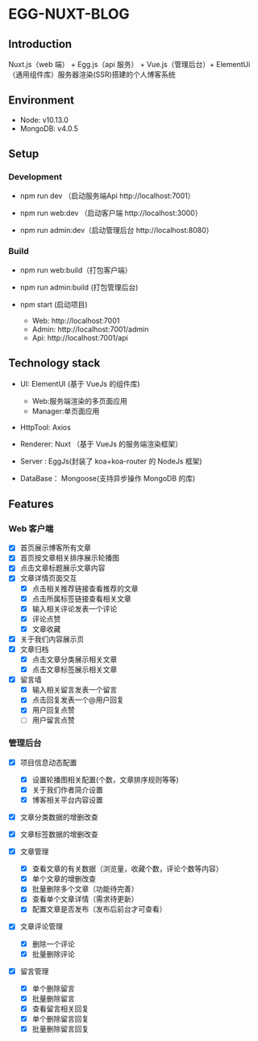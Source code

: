 # EGG-NUXT-BLOG

## Introduction

Nuxt.js（web 端） + Egg.js（api 服务） + Vue.js（管理后台）+ ElementUi（通用组件库）服务器渲染(SSR)搭建的个人博客系统

## Environment

- Node: v10.13.0
- MongoDB: v4.0.5

## Setup

### Development

- npm run dev （启动服务端Api http://localhost:7001）

- npm run web:dev （启动客户端 http://localhost:3000）

- npm run admin:dev（启动管理后台 http://localhost:8080）

### Build

- npm run web:build（打包客户端）

- npm run admin:build (打包管理后台)
- npm start (启动项目)

  - Web: http://localhost:7001
  - Admin: http://localhost:7001/admin
  - Api: http://localhost:7001/api

## Technology stack

- UI: ElementUI (基于 VueJs 的组件库)

  - Web:服务端渲染的多页面应用
  - Manager:单页面应用

- HttpTool: Axios
- Renderer: Nuxt （基于 VueJs 的服务端渲染框架）
- Server : EggJs(封装了 koa+koa-router 的 NodeJs 框架)
- DataBase： Mongoose(支持异步操作 MongoDB 的库)

## Features

### Web 客户端

- [x] 首页展示博客所有文章
- [x] 首页按文章相关排序展示轮播图
- [x] 点击文章标题展示文章内容
- [x] 文章详情页面交互
  - [x] 点击相关推荐链接查看推荐的文章
  - [x] 点击所属标签链接查看相关文章
  - [x] 输入相关评论发表一个评论
  - [x] 评论点赞
  - [x] 文章收藏
- [x] 关于我们内容展示页
- [x] 文章归档
  - [x] 点击文章分类展示相关文章
  - [x] 点击文章标签展示相关文章
- [x] 留言墙
  - [x] 输入相关留言发表一个留言
  - [x] 点击回复发表一个@用户回复
  - [x] 用户回复点赞
  - [ ] 用户留言点赞

### 管理后台

- [x] 项目信息动态配置
  - [x] 设置轮播图相关配置(个数，文章排序规则等等)
  - [x] 关于我们作者简介设置
  - [x] 博客相关平台内容设置
- [x] 文章分类数据的增删改查
- [x] 文章标签数据的增删改查
- [x] 文章管理

  - [x] 查看文章的有关数据（浏览量，收藏个数，评论个数等内容）
  - [x] 单个文章的增删改查
  - [x] 批量删除多个文章（功能待完善）
  - [x] 查看单个文章详情（需求待更新）
  - [x] 配置文章是否发布（发布后前台才可查看）

- [x] 文章评论管理
  - [x] 删除一个评论
  - [x] 批量删除评论
- [x] 留言管理
  - [x] 单个删除留言
  - [x] 批量删除留言
  - [x] 查看留言相关回复
  - [x] 单个删除留言回复
  - [x] 批量删除留言回复
